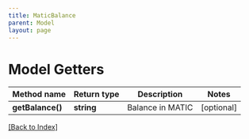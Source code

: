 ```yaml
---
title: MaticBalance
parent: Model
layout: page
---
```


# Model Getters

Method name | Return type | Description | Notes
------------ | ------------- | ------------- | -------------
**getBalance()** | **string** | Balance in MATIC | [optional]

[[Back to Index]](../index.md)
